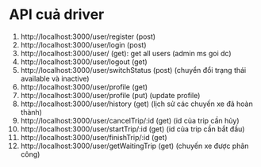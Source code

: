 # API cuả driver

1. http://localhost:3000/user/register (post)
2. http://localhost:3000/user/login (post)
3. http://localhost:3000/user/ (get): get all users (admin ms goi dc)
4. http://localhost:3000/user/logout (get)
5. http://localhost:3000/user/switchStatus (post) (chuyển đổi trạng thái available và inactive)
6. http://localhost:3000/user/profile (get)
7. http://localhost:3000/user/profile (put) (update profile)
8. http://localhost:3000/user/history (get) (lịch sử các chuyến xe đã hoàn thành)
9. http://localhost:3000/user/cancelTrip/:id (get) (id của trip cần hủy)
10. http://localhost:3000/user/startTrip/:id (get) (id của trip cần bắt đầu)
11. http://localhost:3000/user/finishTrip/:id (get)
12. http://localhost:3000/user/getWaitingTrip (get) (chuyến xe được phân công)
